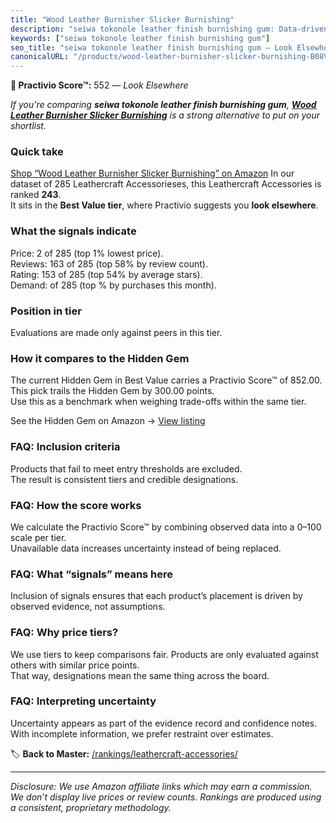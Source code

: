 ```yaml
---
title: "Wood Leather Burnisher Slicker Burnishing"
description: "seiwa tokonole leather finish burnishing gum: Data-driven ranking using the Practivio Score™. Positioned by quality, value, demand, findability, momentum."
keywords: ["seiwa tokonole leather finish burnishing gum"]
seo_title: "seiwa tokonole leather finish burnishing gum — Look Elsewhere (2025)"
canonicalURL: "/products/wood-leather-burnisher-slicker-burnishing-B08V87V5YQ/"
---
```


**🚫 Practivio Score™:** 552 — _Look Elsewhere_


*If you're comparing **seiwa tokonole leather finish burnishing gum**, **[Wood Leather Burnisher Slicker Burnishing](https://www.amazon.com/dp/B08V87V5YQ?tag=practivio-20)** is a strong alternative to put on your shortlist.*
### Quick take
[Shop “Wood Leather Burnisher Slicker Burnishing” on Amazon](https://www.amazon.com/dp/B08V87V5YQ?tag=practivio-20)
In our dataset of 285 Leathercraft Accessorieses, this Leathercraft Accessories is ranked **243**.  
It sits in the **Best Value tier**, where Practivio suggests you **look elsewhere**.

### What the signals indicate
Price: 2 of 285 (top 1% lowest price).  
Reviews: 163 of 285 (top 58% by review count).  
Rating: 153 of 285 (top 54% by average stars).  
Demand:  of 285 (top % by purchases this month).

### Position in tier
Evaluations are made only against peers in this tier.

### How it compares to the Hidden Gem
The current Hidden Gem in Best Value carries a Practivio Score™ of 852.00.  
This pick trails the Hidden Gem by 300.00 points.  
Use this as a benchmark when weighing trade-offs within the same tier.  

See the Hidden Gem on Amazon → [View listing](https://www.amazon.com/dp/B07PY639B5?tag=practivio-20)

### FAQ: Inclusion criteria
Products that fail to meet entry thresholds are excluded.  
The result is consistent tiers and credible designations.

### FAQ: How the score works
We calculate the Practivio Score™ by combining observed data into a 0–100 scale per tier.  
Unavailable data increases uncertainty instead of being replaced.

### FAQ: What “signals” means here
Inclusion of signals ensures that each product’s placement is driven by observed evidence, not assumptions.

### FAQ: Why price tiers?
We use tiers to keep comparisons fair. Products are only evaluated against others with similar price points.  
That way, designations mean the same thing across the board.

### FAQ: Interpreting uncertainty
Uncertainty appears as part of the evidence record and confidence notes.  
With incomplete information, we prefer restraint over estimates.


🏷️ **Back to Master:** [/rankings/leathercraft-accessories/](/rankings/leathercraft-accessories/)

---
_Disclosure: We use Amazon affiliate links which may earn a commission. We don’t display live prices or review counts. Rankings are produced using a consistent, proprietary methodology._
